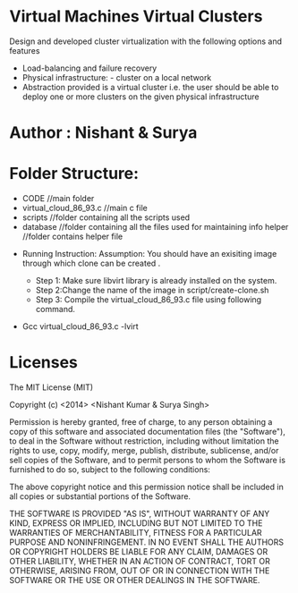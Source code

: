 # Virtual Machines Virtual Clusters
  Design and developed cluster virtualization with the following options and features 
   - Load-balancing and failure recovery 
   - Physical infrastructure: - cluster on a local network 
   - Abstraction provided is a virtual cluster i.e. the user should be able to deploy one or more clusters on the given physical infrastructure

# Author : Nishant & Surya

# Folder Structure:
  * CODE //main folder
  * virtual_cloud_86_93.c //main c file
  * scripts //folder containing all the scripts used
  * database //folder containing all the files used for maintaining info helper //folder contains helper file
  
  - Running Instruction:
    Assumption: You should have an exisiting image through which clone can be created .
       * Step 1: Make sure libvirt library is already installed on the system.
       * Step 2:Change the name of the image in script/create-clone.sh
       * Step 3: Compile the virtual_cloud_86_93.c file using following command.
  
  - Gcc virtual_cloud_86_93.c -lvirt
  

# Licenses 

The MIT License (MIT)

Copyright (c) <2014> <Nishant Kumar & Surya Singh>

Permission is hereby granted, free of charge, to any person obtaining a copy
of this software and associated documentation files (the "Software"), to deal
in the Software without restriction, including without limitation the rights
to use, copy, modify, merge, publish, distribute, sublicense, and/or sell
copies of the Software, and to permit persons to whom the Software is
furnished to do so, subject to the following conditions:

The above copyright notice and this permission notice shall be included in
all copies or substantial portions of the Software.

THE SOFTWARE IS PROVIDED "AS IS", WITHOUT WARRANTY OF ANY KIND, EXPRESS OR
IMPLIED, INCLUDING BUT NOT LIMITED TO THE WARRANTIES OF MERCHANTABILITY,
FITNESS FOR A PARTICULAR PURPOSE AND NONINFRINGEMENT. IN NO EVENT SHALL THE
AUTHORS OR COPYRIGHT HOLDERS BE LIABLE FOR ANY CLAIM, DAMAGES OR OTHER
LIABILITY, WHETHER IN AN ACTION OF CONTRACT, TORT OR OTHERWISE, ARISING FROM,
OUT OF OR IN CONNECTION WITH THE SOFTWARE OR THE USE OR OTHER DEALINGS IN
THE SOFTWARE.

